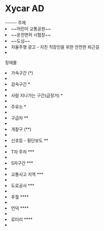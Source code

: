 <h1>Xycar AD</h1>
------
주제
<li>~~어린이 교통공원~~</li>
<li>~~운전면허 시험장~~</li>
<li>~~도심~~</li>
<li>자율주행 광고 - 지친 직장인을 위한 안전한 퇴근길<li>

장애물
<li>가속구간 (*)<li> 
<li>감속구간 *<li>
<li>사람 지나가는 구간(급정거) *<li>
<li>주유소 *<li>
<li>구급차 **<li>
<li>개찰구 (**)<li>
<li>신호등 - 횡단보도 **<li>
<li>T자 주차 ***<li>
<li>S자구간 ***<li>
<li>교통사고 지역 ***<li>
<li>도로공사 ***<li>
<li>추월 ****<li>
<li>언덕 ****<li> 
<li>로터리 ****<li>
  
  
